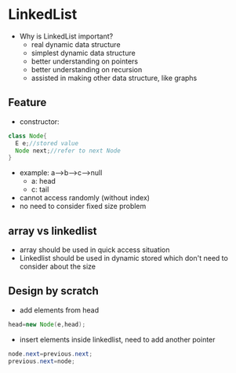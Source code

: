 # LinkedList
* Why is LinkedList important?
  - real dynamic data structure
  - simplest dynamic data structure
  - better understanding on pointers
  - better understanding on recursion
  - assisted in making other data structure, like graphs

## Feature
* constructor:
```java
class Node{
  E e;//stored value
  Node next;//refer to next Node
}
```
* example: a-->b-->c-->null
  - a: head
  - c: tail
* cannot access randomly (without index)
* no need to consider fixed size problem

## array vs linkedlist
* array should be used in quick access situation
* Linkedlist should be used in dynamic stored which don't need to consider about the size

## Design by scratch
* add elements from head
```java
head=new Node(e,head);
```
* insert elements inside linkedlist, need to add another pointer
```java
node.next=previous.next;
previous.next=node;
```
